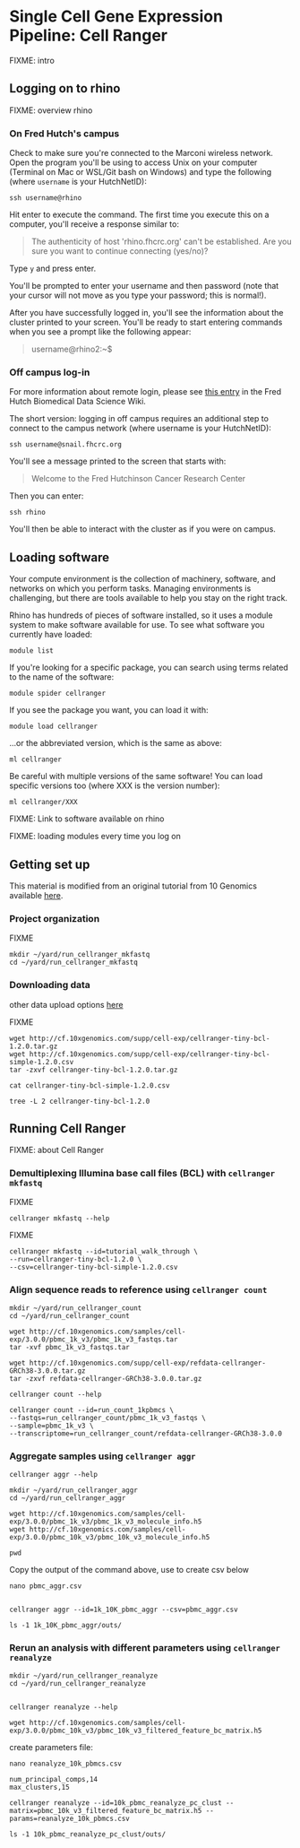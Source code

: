 # Single Cell Gene Expression Pipeline: Cell Ranger

FIXME: intro

## Logging on to rhino

FIXME: overview rhino

### On Fred Hutch's campus

Check to make sure you're connected to the Marconi wireless network. Open the program you'll be using to access Unix on your computer (Terminal on Mac or WSL/Git bash on Windows) and type the following (where `username` is your HutchNetID):

    ssh username@rhino

Hit enter to execute the command. The first time you execute this on a computer, you'll receive a response similar to:

> The authenticity of host 'rhino.fhcrc.org' can't be established.
> Are you sure you want to continue connecting (yes/no)?

Type `y` and press enter.

You'll be prompted to enter your username and then password (note that your cursor will not move as you type your password; this is normal!).

After you have successfully logged in, you'll see the information about the cluster printed to your screen. You'll be ready to start entering commands when you see a prompt like the following appear:

> username@rhino2:~$


### Off campus log-in

For more information about remote login, please see [this entry](https://sciwiki.fredhutch.org/scicomputing/access_methods/#access-via-a-remote-location) in the Fred Hutch Biomedical Data Science Wiki.

The short version: logging in off campus requires an additional step to connect to the campus network (where username is your HutchNetID):

    ssh username@snail.fhcrc.org

You'll see a message printed to the screen that starts with:

>  Welcome to the Fred Hutchinson Cancer Research Center

Then you can enter:

    ssh rhino

You'll then be able to interact with the cluster as if you were on campus.


## Loading software

Your compute environment is the collection of machinery, software, and networks on which you perform tasks. Managing environments is challenging, but there are tools available to help you stay on the right track.

Rhino has hundreds of pieces of software installed, so it uses a module system to make software available for use. To see what software you currently have loaded:

    module list

If you're looking for a specific package, you can search using terms related to the name of the software:

    module spider cellranger

If you see the package you want, you can load it with:

    module load cellranger

...or the abbreviated version, which is the same as above:

    ml cellranger

Be careful with multiple versions of the same software! You can load specific versions too (where XXX is the version number):

    ml cellranger/XXX

FIXME: Link to software available on rhino

FIXME: loading modules every time you log on


## Getting set up

This material is modified from an original tutorial from 10 Genomics available
[here](https://support.10xgenomics.com/single-cell-gene-expression/software/pipelines/latest/using/tutorial_ov).

### Project organization

FIXME

    mkdir ~/yard/run_cellranger_mkfastq
    cd ~/yard/run_cellranger_mkfastq

### Downloading data

other data upload options [here](https://raw.githubusercontent.com/fredhutchio/tfcb_2019/master/lectures/lecture18/lecture18.md)

FIXME

    wget http://cf.10xgenomics.com/supp/cell-exp/cellranger-tiny-bcl-1.2.0.tar.gz
    wget http://cf.10xgenomics.com/supp/cell-exp/cellranger-tiny-bcl-simple-1.2.0.csv
    tar -zxvf cellranger-tiny-bcl-1.2.0.tar.gz

    cat cellranger-tiny-bcl-simple-1.2.0.csv

    tree -L 2 cellranger-tiny-bcl-1.2.0

## Running Cell Ranger

FIXME: about Cell Ranger

### Demultiplexing Illumina base call files (BCL) with `cellranger mkfastq`

FIXME

    cellranger mkfastq --help

FIXME

    cellranger mkfastq --id=tutorial_walk_through \
    --run=cellranger-tiny-bcl-1.2.0 \
    --csv=cellranger-tiny-bcl-simple-1.2.0.csv

### Align sequence reads to reference using `cellranger count`

    mkdir ~/yard/run_cellranger_count
    cd ~/yard/run_cellranger_count

    wget http://cf.10xgenomics.com/samples/cell-exp/3.0.0/pbmc_1k_v3/pbmc_1k_v3_fastqs.tar
    tar -xvf pbmc_1k_v3_fastqs.tar

    wget http://cf.10xgenomics.com/supp/cell-exp/refdata-cellranger-GRCh38-3.0.0.tar.gz
    tar -zxvf refdata-cellranger-GRCh38-3.0.0.tar.gz

    cellranger count --help

    cellranger count --id=run_count_1kpbmcs \
    --fastqs=run_cellranger_count/pbmc_1k_v3_fastqs \
    --sample=pbmc_1k_v3 \
    --transcriptome=run_cellranger_count/refdata-cellranger-GRCh38-3.0.0

### Aggregate samples using `cellranger aggr`

    cellranger aggr --help

    mkdir ~/yard/run_cellranger_aggr
    cd ~/yard/run_cellranger_aggr

    wget http://cf.10xgenomics.com/samples/cell-exp/3.0.0/pbmc_1k_v3/pbmc_1k_v3_molecule_info.h5
    wget http://cf.10xgenomics.com/samples/cell-exp/3.0.0/pbmc_10k_v3/pbmc_10k_v3_molecule_info.h5

    pwd

Copy the output of the command above, use to create csv below

    nano pbmc_aggr.csv


    cellranger aggr --id=1k_10K_pbmc_aggr --csv=pbmc_aggr.csv

    ls -1 1k_10K_pbmc_aggr/outs/

### Rerun an analysis with different parameters using `cellranger reanalyze`

    mkdir ~/yard/run_cellranger_reanalyze
    cd ~/yard/run_cellranger_reanalyze


    cellranger reanalyze --help

    wget http://cf.10xgenomics.com/samples/cell-exp/3.0.0/pbmc_10k_v3/pbmc_10k_v3_filtered_feature_bc_matrix.h5

create parameters file:

    nano reanalyze_10k_pbmcs.csv

    num_principal_comps,14
    max_clusters,15

    cellranger reanalyze --id=10k_pbmc_reanalyze_pc_clust --matrix=pbmc_10k_v3_filtered_feature_bc_matrix.h5 --params=reanalyze_10k_pbmcs.csv

    ls -1 10k_pbmc_reanalyze_pc_clust/outs/
